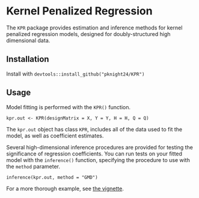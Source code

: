 # Kernel Penalized Regression

The `KPR` package provides estimation and inference methods for kernel
penalized regression models, designed for doubly-structured high
dimensional data.

## Installation

Install with `devtools::install_github("pknight24/KPR")`

## Usage

Model fitting is performed with the `KPR()` function.

```{r}
kpr.out <- KPR(designMatrix = X, Y = Y, H = H, Q = Q)
```

The `kpr.out` object has class `KPR`, includes all of the data used to
fit the model, as well as coefficient estimates.

Several high-dimensional inference procedures are provided for testing
the significance of regression coefficients. You can run tests on your
fitted model with the `inference()` function, specifying the procedure
to use with the `method` parameter.

```{r}
inference(kpr.out, method = "GMD")
```

For a more thorough example, see [the vignette](pknight24.github.io/KPR).
